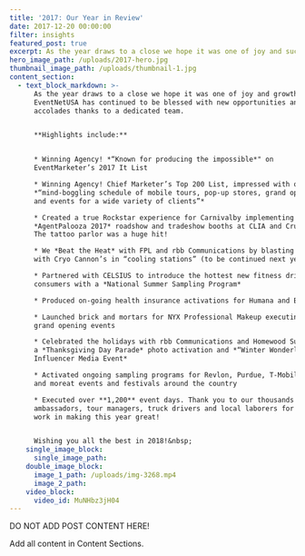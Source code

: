 ```yaml
---
title: '2017: Our Year in Review'
date: 2017-12-20 00:00:00
filter: insights
featured_post: true
excerpt: As the year draws to a close we hope it was one of joy and success for you!
hero_image_path: /uploads/2017-hero.jpg
thumbnail_image_path: /uploads/thumbnail-1.jpg
content_section:
  - text_block_markdown: >-
      As the year draws to a close we hope it was one of joy and growth for you.
      EventNetUSA has continued to be blessed with new opportunities and
      accolades thanks to a dedicated team.


      **Highlights include:**


      * Winning Agency! *“Known for producing the impossible*" on
      EventMarketer’s 2017 It List

      * Winning Agency! Chief Marketer’s Top 200 List, impressed with our
      *“mind-boggling schedule of mobile tours, pop-up stores, grand openings
      and events for a wide variety of clients”*

      * Created a true Rockstar experience for Carnivalby implementing their
      *AgentPalooza 2017* roadshow and tradeshow booths at CLIA and CruiseWorld.
      The tattoo parlor was a huge hit!

      * We *Beat the Heat* with FPL and rbb Communications by blasting consumers
      with Cryo Cannon’s in “cooling stations” (to be continued next year….)

      * Partnered with CELSIUS to introduce the hottest new fitness drink to
      consumers with a *National Summer Sampling Program*

      * Produced on-going health insurance activations for Humana and BCBS

      * Launched brick and mortars for NYX Professional Makeup executing store
      grand opening events

      * Celebrated the holidays with rbb Communications and Homewood Suites with
      a *Thanksgiving Day Parade* photo activation and *“Winter Wonderland”
      Influencer Media Event*

      * Activated ongoing sampling programs for Revlon, Purdue, T-Mobile, Subway
      and moreat events and festivals around the country

      * Executed over **1,200** event days. Thank you to our thousands of brand
      ambassadors, tour managers, truck drivers and local laborers for your hard
      work in making this year great!


      Wishing you all the best in 2018!&nbsp;
    single_image_block:
      single_image_path:
    double_image_block:
      image_1_path: /uploads/img-3268.mp4
      image_2_path:
    video_block:
      video_id: MuNHbz3jH04
---
```



DO NOT ADD POST CONTENT HERE!

Add all content in Content Sections.